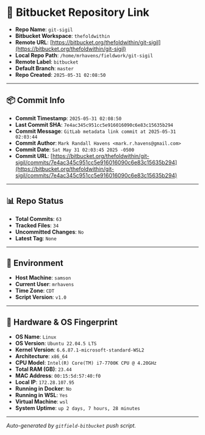 # 🔗 Bitbucket Repository Link

- **Repo Name**: `git-sigil`
- **Bitbucket Workspace**: `thefoldwithin`
- **Remote URL**: [https://bitbucket.org/thefoldwithin/git-sigil](https://bitbucket.org/thefoldwithin/git-sigil)
- **Local Repo Path**: `/home/mrhavens/fieldwork/git-sigil`
- **Remote Label**: `bitbucket`
- **Default Branch**: `master`
- **Repo Created**: `2025-05-31 02:08:50`

---

## 📦 Commit Info

- **Commit Timestamp**: `2025-05-31 02:08:50`
- **Last Commit SHA**: `7e4ac345c951cc5e916016090c6e83c15635b294`
- **Commit Message**: `GitLab metadata link commit at 2025-05-31 02:03:44`
- **Commit Author**: `Mark Randall Havens <mark.r.havens@gmail.com>`
- **Commit Date**: `Sat May 31 02:03:45 2025 -0500`
- **Commit URL**: [https://bitbucket.org/thefoldwithin/git-sigil/commits/7e4ac345c951cc5e916016090c6e83c15635b294](https://bitbucket.org/thefoldwithin/git-sigil/commits/7e4ac345c951cc5e916016090c6e83c15635b294)

---

## 📊 Repo Status

- **Total Commits**: `63`
- **Tracked Files**: `34`
- **Uncommitted Changes**: `No`
- **Latest Tag**: `None`

---

## 🧭 Environment

- **Host Machine**: `samson`
- **Current User**: `mrhavens`
- **Time Zone**: `CDT`
- **Script Version**: `v1.0`

---

## 🧬 Hardware & OS Fingerprint

- **OS Name**: `Linux`
- **OS Version**: `Ubuntu 22.04.5 LTS`
- **Kernel Version**: `6.6.87.1-microsoft-standard-WSL2`
- **Architecture**: `x86_64`
- **CPU Model**: `Intel(R) Core(TM) i7-7700K CPU @ 4.20GHz`
- **Total RAM (GB)**: `23.44`
- **MAC Address**: `00:15:5d:57:40:f0`
- **Local IP**: `172.28.107.95`
- **Running in Docker**: `No`
- **Running in WSL**: `Yes`
- **Virtual Machine**: `wsl`
- **System Uptime**: `up 2 days, 7 hours, 28 minutes`

---

_Auto-generated by `gitfield-bitbucket` push script._
